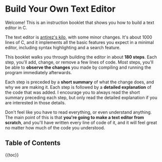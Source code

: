 # Build Your Own Text Editor

Welcome! This is an instruction booklet that shows you how to build a text
editor in C.

The text editor is [antirez's kilo](http://antirez.com/news/108), with some
minor changes. It's about 1000 lines of C, and it implements all the basic
features you expect in a minimal editor, including syntax highlighting and a
search feature.

This booklet walks you through building the editor in about **180 steps**. Each
step, you'll add, change, or remove a few lines of code. Most steps, you'll be
able to **observe the changes** you made by compiling and running the program
immediately afterwards.

Each step is preceded by a **short summary** of what the change does, and why
we are making it. Each step is followed by a **detailed explanation** of the
code that was added. I encourage you to always read the short summary preceding
each step, but only read the detailed explanation if you are interested in
those details.

Don't feel like you have to read everything, or even understand anything. The
main point of this is that **you're going to make a text editor from scratch**,
and you'll have written every line of code of it, and it will feel great no
matter how much of the code you understood.

## Table of Contents

{{toc}}

